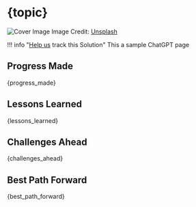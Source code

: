 # {topic}

![Cover Image]({image_url})
Image Credit: [Unsplash]({credit_url})

!!! info "[Help us](docusaurus-test/docs/contribute.md) track this Solution"
    This a sample ChatGPT page

## Progress Made

{progress_made}

## Lessons Learned

{lessons_learned}

## Challenges Ahead

{challenges_ahead}

## Best Path Forward

{best_path_forward}
